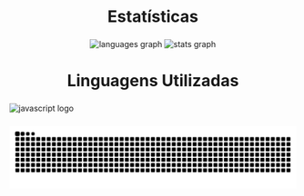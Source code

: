 <h1 align="center">Estatísticas</h1>

###

<div align="center">
  <img src="https://github-readme-stats.vercel.app/api/top-langs?username=WallaceBarrosDev&locale=pt-br&hide_title=true&layout=compact&card_width=320&langs_count=1&theme=gruvbox&hide_border=true&order=2" height="150" alt="languages graph"  />
  <img src="https://github-readme-stats.vercel.app/api?username=WallaceBarrosDev&hide_title=true&hide_rank=false&show_icons=true&include_all_commits=false&count_private=true&disable_animations=false&theme=gruvbox&locale=pt-br&hide_border=true&order=1" height="200" alt="stats graph"  />
</div>

###

<h1 align="center">Linguagens Utilizadas</h1>

###

<div align="left">
  <img src="https://cdn.jsdelivr.net/gh/devicons/devicon/icons/javascript/javascript-original.svg" height="40" alt="javascript logo"  />
</div>

###

<img src="https://raw.githubusercontent.com/WallaceBarrosDev/WallaceBarrosDev/output/snake.svg" alt="Snake animation" />

###

